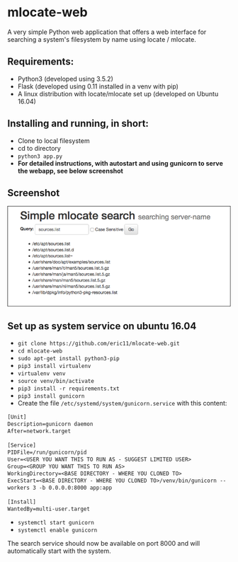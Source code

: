 # mlocate-web
A very simple Python web application that offers a web interface for searching a system's filesystem by name using locate / mlocate. 

## Requirements:
* Python3 (developed using 3.5.2)
* Flask (developed using 0.11 installed in a venv with pip)
* A linux distribution with locate/mlocate set up (developed on Ubuntu 16.04)

## Installing and running, in short:
* Clone to local filesystem
* cd to directory
* `python3 app.py`
* **For detailed instructions, with autostart and using gunicorn to serve the webapp, see below screenshot**

## Screenshot

![ScreenShot](screenshot.png?raw=true "Screenshot")

## Set up as system service on ubuntu 16.04
* `git clone https://github.com/eric11/mlocate-web.git`
* `cd mlocate-web`
* `sudo apt-get install python3-pip`
* `pip3 install virtualenv`
* `virtualenv venv`
* `source venv/bin/activate`
* `pip3 install -r requirements.txt`
* `pip3 install gunicorn`
* Create the file `/etc/systemd/system/gunicorn.service` with this content:
```
[Unit]
Description=gunicorn daemon
After=network.target

[Service]
PIDFile=/run/gunicorn/pid
User=<USER YOU WANT THIS TO RUN AS - SUGGEST LIMITED USER>
Group=<GROUP YOU WANT THIS TO RUN AS>
WorkingDirectory=<BASE DIRECTORY - WHERE YOU CLONED TO>
ExecStart=<BASE DIRECTORY - WHERE YOU CLONED TO>/venv/bin/gunicorn --workers 3 -b 0.0.0.0:8000 app:app

[Install]
WantedBy=multi-user.target
```
* `systemctl start gunicorn`
* `systemctl enable gunicorn`

The search service should now be available on port 8000 and will automatically start with the system.
